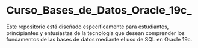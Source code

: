 # Curso_Bases_de_Datos_Oracle_19c_
Este repositorio está diseñado específicamente para estudiantes, principiantes y entusiastas de la tecnología que desean comprender los fundamentos de las bases de datos mediante el uso de SQL en Oracle 19c.

